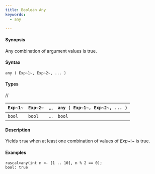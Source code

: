 ```yaml
---
title: Boolean Any
keywords:
  - any

---
```


#### Synopsis

Any combination of argument values is true.

#### Syntax

`any ( Exp~1~, Exp~2~, ... )`

#### Types

//

| `Exp~1~` | `Exp~2~` | ... | `any ( Exp~1~, Exp~2~, ... )`  |
| --- | --- | --- | --- |
|`bool`     | `bool`    | ... | `bool`                           |

#### Description

Yields `true` when at least one combination of values of _Exp_~i~ is true.

#### Examples

```rascal-shell 
rascal>any(int n <- [1 .. 10], n % 2 == 0);
bool: true
```

